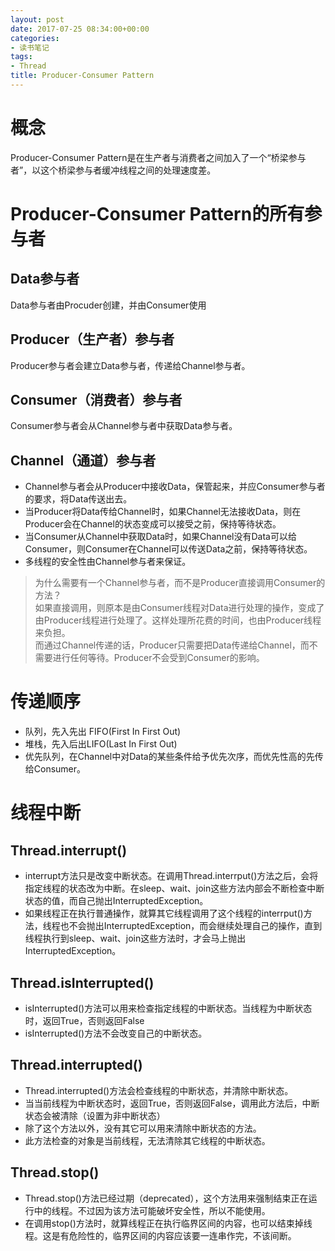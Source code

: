 ```yaml
---
layout: post
date: 2017-07-25 08:34:00+00:00
categories: 
- 读书笔记
tags:
- Thread
title: Producer-Consumer Pattern
---
```


# 概念
Producer-Consumer Pattern是在生产者与消费者之间加入了一个“桥梁参与者”，以这个桥梁参与者缓冲线程之间的处理速度差。

<!-- more -->

# Producer-Consumer Pattern的所有参与者

## Data参与者
Data参与者由Procuder创建，并由Consumer使用

## Producer（生产者）参与者
Producer参与者会建立Data参与者，传递给Channel参与者。

## Consumer（消费者）参与者
Consumer参与者会从Channel参与者中获取Data参与者。

## Channel（通道）参与者
- Channel参与者会从Producer中接收Data，保管起来，并应Consumer参与者的要求，将Data传送出去。
- 当Producer将Data传给Channel时，如果Channel无法接收Data，则在Producer会在Channel的状态变成可以接受之前，保持等待状态。
- 当Consumer从Channel中获取Data时，如果Channel没有Data可以给Consumer，则Consumer在Channel可以传送Data之前，保持等待状态。
- 多线程的安全性由Channel参与者来保证。


> 为什么需要有一个Channel参与者，而不是Producer直接调用Consumer的方法？  
如果直接调用，则原本是由Consumer线程对Data进行处理的操作，变成了由Producer线程进行处理了。这样处理所花费的时间，也由Producer线程来负担。  
而通过Channel传递的话，Producer只需要把Data传递给Channel，而不需要进行任何等待。Producer不会受到Consumer的影响。


# 传递顺序

- 队列，先入先出 FIFO(First In First Out)
- 堆栈，先入后出LIFO(Last In First Out)
- 优先队列，在Channel中对Data的某些条件给予优先次序，而优先性高的先传给Consumer。


# 线程中断
## Thread.interrupt()
- interrupt方法只是改变中断状态。在调用Thread.interrput()方法之后，会将指定线程的状态改为中断。在sleep、wait、join这些方法内部会不断检查中断状态的值，而自己抛出InterruptedException。  
- 如果线程正在执行普通操作，就算其它线程调用了这个线程的interrput()方法，线程也不会抛出InterruptedException，而会继续处理自己的操作，直到线程执行到sleep、wait、join这些方法时，才会马上抛出InterruptedException。


## Thread.isInterrupted()
- isInterrupted()方法可以用来检查指定线程的中断状态。当线程为中断状态时，返回True，否则返回False
- isInterrupted()方法不会改变自己的中断状态。


## Thread.interrupted()
- Thread.interrupted()方法会检查线程的中断状态，并清除中断状态。
- 当当前线程为中断状态时，返回True，否则返回False，调用此方法后，中断状态会被清除（设置为非中断状态）
- 除了这个方法以外，没有其它可以用来清除中断状态的方法。
- 此方法检查的对象是当前线程，无法清除其它线程的中断状态。

## Thread.stop()
- Thread.stop()方法已经过期（deprecated），这个方法用来强制结束正在运行中的线程。不过因为该方法可能破坏安全性，所以不能使用。
- 在调用stop()方法时，就算线程正在执行临界区间的内容，也可以结束掉线程。这是有危险性的，临界区间的内容应该要一连串作完，不该间断。
